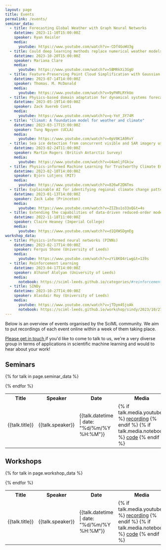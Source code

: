 ```yaml
---
layout: page
title: Events
permalink: /events/
seminar_data:
  - title: Forecasting Global Weather with Graph Neural Networks
    datetime: 2023-11-10T15:00:00Z
    speaker: Ryan Keisler
    media:
      youtube: https://www.youtube.com/watch?v=-CDf4GoWU3g
  - title: Could deep learning methods replace numerical weather models?
    datetime: 2023-10-20T15:00:00Z
    speaker: Mariana Clare
    media:
      youtube: https://www.youtube.com/watch?v=5BMRkXi3GgU
  - title: Feature-Preserving Point Cloud Simplification with Gaussian Processes
    datetime: 2023-07-14T14:00:00Z
    speaker: Thomas. M. McDonald
    media:
      youtube: https://www.youtube.com/watch?v=9yPHRLRYkUo
  - title: Physics-based domain adaptation for dynamical systems forecasting
    datetime: 2023-05-19T14:00:00Z
    speaker: Zack Xuereb Conti
    media:
      youtube: https://www.youtube.com/watch?v=q-YoY_3Y74M
  - title: "ClimaX: A foundation model for weather and climate"
    datetime: 2023-03-17T15:00:00Z
    speaker: Tung Nguyen (UCLA)
    media:
      youtube: https://www.youtube.com/watch?v=0pV0K1A9RvY
  - title: Sea ice detection from concurrent visible and SAR imagery using a convolutional neural network
    datetime: 2023-02-24T11:00:00Z
    speaker: Martin Rogers (British Antarctic Survey)
    media:
      youtube: https://www.youtube.com/watch?v=U4amljFGkiw
  - title: Physics-informed Machine Learning for Trustworthy Climate Emulators
    datetime: 2023-02-10T14:00:00Z
    speaker: Björn Lütjens (MIT)
    media:
      youtube: https://www.youtube.com/watch?v=826wF2DNTms
  - title: Explainable AI for identifying regional climate change patterns
    datetime: 2023-01-13T14:00:00Z
    speaker: Zack Labe (Princeton)
    media:
      youtube: https://www.youtube.com/watch?v=ZIZbu1o33xQ&t=4s
  - title: Extending the capabilities of data-driven reduced-order models to make predictions for unseen scenarios
    datetime: 2022-11-18T11:00:00Z
    speaker: Claire Heaney (Imperial College)
    media:
      youtube: https://www.youtube.com/watch?v=d1QXWSDgmEg
workshop_data:
  - title: Physics-informed neural networks (PINNs)
    datetime: 2023-02-17T14:00:00Z
    speaker: Fergus Shone (University of Leeds)
    media:
      youtube: https://www.youtube.com/watch?v=zYi8KO4rLwg&t=139s
  - title: Reinforcement Learning
    datetime: 2023-04-17T14:00:00Z
    speaker: Alhanof Alolyan (University of Leeds)
    media:
      notebook: https://sciml-leeds.github.io/categories/#reinforcement_learning
  - title: SINDy
    datetime: 2023-10-27T14:00:00Z
    speaker: Alasdair Roy (University of Leeds)
    media:
      youtube: https://www.youtube.com/watch?v=jTDym45joAk
      notebook: https://sciml-leeds.github.io/workshop/sindy/2023/10/27/SINDy_Challenges.html
---
```


Below is an overview of events organised by the SciML community. We aim to put
recordings of each event online within a week of them taking place.

[Please get in touch <i class="fa fa-envelope"></i>](mailto://{{site.contact_email}}) if you'd like to come to
talk to us, we're a very diverse group in terms of applications in scientific
machine learning and would <i class="fa fa-heart"></i> to hear about your work!

<h2>Seminars</h2>

<table>
<tr>
<th>Title</th>
<th>Speaker</th>
<th>Date</th>
<th>Media</th>
</tr>

{% for talk in page.seminar_data %}
<tr>
<td>{{talk.title}}</td>
<td>{{talk.speaker}}</td>
<td>{{talk.datetime | date: "%d/%m/%Y %H:%M"}}</td>
<td>
{% if talk.media.youtube %}
<a href="{{talk.media.youtube}}">recording</a>
{% endif %}
{% if talk.media.notebook %}
<a href="{{talk.media.notebook}}">code</a>
{% endif %}
</td>
</tr>
{% endfor %}

</table>

<h2>Workshops</h2>

<table>
<tr>
<th>Title</th>
<th>Speaker</th>
<th>Date</th>
<th>Media</th>
</tr>

{% for talk in page.workshop_data %}
<tr>
<td>{{talk.title}}</td>
<td>{{talk.speaker}}</td>
<td>{{talk.datetime | date: "%d/%m/%Y %H:%M"}}</td>
<td>
{% if talk.media.youtube %}
<a href="{{talk.media.youtube}}">recording</a>
{% endif %}
{% if talk.media.notebook %}
<a href="{{talk.media.notebook}}">code</a>
{% endif %}
</td>
</tr>
{% endfor %}

</table>
